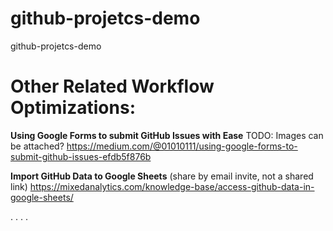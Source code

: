 # github-projetcs-demo
github-projetcs-demo


# Other Related Workflow Optimizations:

**Using Google Forms to submit GitHub Issues with Ease**
TODO: Images can be attached?
https://medium.com/@01010111/using-google-forms-to-submit-github-issues-efdb5f876b

**Import GitHub Data to Google Sheets**
(share by email invite, not a shared link)
https://mixedanalytics.com/knowledge-base/access-github-data-in-google-sheets/

.
.
.
.
